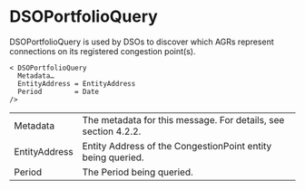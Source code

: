 # DSOPortfolioQuery

DSOPortfolioQuery is used by DSOs to discover which AGRs represent connections on its registered congestion point(s).

```
< DSOPortfolioQuery
  Metadata…
  EntityAddress = EntityAddress
  Period        = Date
/>
```

|               |                                                                |
|---------------|----------------------------------------------------------------|
| Metadata      | The metadata for this message. For details, see section 4.2.2. |
| EntityAddress | Entity Address of the CongestionPoint entity being queried.    |
| Period        | The Period being queried.                                      |

